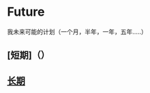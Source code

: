 # Future
我未来可能的计划（一个月，半年，一年，五年.....）


## [短期]（）
## [长期](https://github.com/yanboishere/Future/blob/master/All/recent.md)

